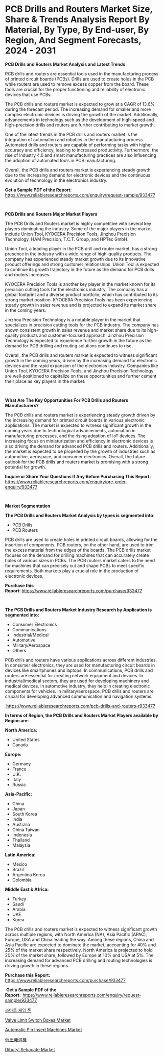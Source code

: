 <p><h1>PCB Drills and Routers Market Size, Share & Trends Analysis Report By Material, By Type, By End-user, By Region, And Segment Forecasts, 2024 - 2031</h1></p><p><strong>PCB Drills and Routers Market Analysis and Latest Trends</strong></p>
<p><p>PCB drills and routers are essential tools used in the manufacturing process of printed circuit boards (PCBs). Drills are used to create holes in the PCB while routers are used to remove excess copper from the board. These tools are crucial for the proper functioning and reliability of electronic devices that use PCBs.</p><p>The PCB drills and routers market is expected to grow at a CAGR of 13.6% during the forecast period. The increasing demand for smaller and more complex electronic devices is driving the growth of the market. Additionally, advancements in technology such as the development of high-speed and high-precision drills and routers are further contributing to market growth.</p><p>One of the latest trends in the PCB drills and routers market is the integration of automation and robotics in the manufacturing process. Automated drills and routers are capable of performing tasks with higher accuracy and efficiency, leading to increased productivity. Furthermore, the rise of Industry 4.0 and smart manufacturing practices are also influencing the adoption of automated tools in PCB manufacturing.</p><p>Overall, the PCB drills and routers market is experiencing steady growth due to the increasing demand for electronic devices and the continuous evolution of technology in the electronics industry.</p></p>
<p><strong>Get a Sample PDF of the Report:&nbsp;</strong> <a href="https://www.reliableresearchreports.com/enquiry/request-sample/933477">https://www.reliableresearchreports.com/enquiry/request-sample/933477</a></p>
<p>&nbsp;</p>
<p><strong>PCB Drills and Routers Major Market Players</strong></p>
<p><p>The PCB Drills and Routers market is highly competitive with several key players dominating the industry. Some of the major players in the market include Union Tool, KYOCERA Precision Tools, Jinzhou Precision Technology, HAM Precision, T.C.T. Group, and HPTec GmbH.</p><p>Union Tool, a leading player in the PCB drill and router market, has a strong presence in the industry with a wide range of high-quality products. The company has experienced steady market growth due to its innovative product offerings and strong customer relationships. Union Tool is expected to continue its growth trajectory in the future as the demand for PCB drills and routers increases.</p><p>KYOCERA Precision Tools is another key player in the market known for its precision cutting tools for the electronics industry. The company has a global footprint and a diverse product portfolio, which has contributed to its strong market position. KYOCERA Precision Tools has been experiencing steady growth in sales revenue and is projected to expand its market share in the coming years.</p><p>Jinzhou Precision Technology is a notable player in the market that specializes in precision cutting tools for the PCB industry. The company has shown consistent growth in sales revenue and market share due to its high-quality products and customer-focused approach. Jinzhou Precision Technology is expected to experience further growth in the future as the demand for PCB drilling and routing solutions continues to rise.</p><p>Overall, the PCB drills and routers market is expected to witness significant growth in the coming years, driven by the increasing demand for electronic devices and the rapid expansion of the electronics industry. Companies like Union Tool, KYOCERA Precision Tools, and Jinzhou Precision Technology are well-positioned to capitalize on these opportunities and further cement their place as key players in the market.</p></p>
<p>&nbsp;</p>
<p><strong>What Are The Key Opportunities For PCB Drills and Routers Manufacturers?</strong></p>
<p><p>The PCB drills and routers market is experiencing steady growth driven by the increasing demand for printed circuit boards in various electronic applications. The market is expected to witness significant growth in the coming years due to technological advancements, automation in manufacturing processes, and the rising adoption of IoT devices. The increasing focus on miniaturization and efficiency in electronic devices is also driving the demand for advanced PCB drills and routers. Additionally, the market is expected to be propelled by the growth of industries such as automotive, aerospace, and consumer electronics. Overall, the future outlook for the PCB drills and routers market is promising with a strong potential for growth.</p></p>
<p><strong>Inquire or Share Your Questions If Any Before Purchasing This Report:</strong> <a href="https://www.reliableresearchreports.com/enquiry/pre-order-enquiry/933477">https://www.reliableresearchreports.com/enquiry/pre-order-enquiry/933477</a></p>
<p>&nbsp;</p>
<p><strong>Market Segmentation</strong></p>
<p><strong>The PCB Drills and Routers Market Analysis by types is segmented into:</strong></p>
<p><ul><li>PCB Drills</li><li>PCB Routers</li></ul></p>
<p><p>PCB drills are used to create holes in printed circuit boards, allowing for the insertion of components. PCB routers, on the other hand, are used to trim the excess material from the edges of the boards. The PCB drills market focuses on the demand for drilling machines that can accurately create holes of various sizes in PCBs. The PCB routers market caters to the need for machines that can precisely cut and shape PCBs to meet specific requirements. Both markets play a crucial role in the production of electronic devices.</p></p>
<p><strong>Purchase this Report:&nbsp;</strong><a href="https://www.reliableresearchreports.com/purchase/933477">https://www.reliableresearchreports.com/purchase/933477</a></p>
<p>&nbsp;</p>
<p><strong>The PCB Drills and Routers Market Industry Research by Application is segmented into:</strong></p>
<p><ul><li>Consumer Electronics</li><li>Communications</li><li>Industrial/Medical</li><li>Automotive</li><li>Military/Aerospace</li><li>Others</li></ul></p>
<p><p>PCB drills and routers have various applications across different industries. In consumer electronics, they are used for manufacturing circuit boards in devices like smartphones and laptops. In communications, PCB drills and routers are essential for creating network equipment and devices. In industrial/medical sectors, they are used for developing machinery and medical devices. In automotive industry, they help in creating electronic components for vehicles. In military/aerospace, PCB drills and routers are crucial for developing advanced communication and navigation systems.</p></p>
<p><a href="https://www.reliableresearchreports.com/pcb-drills-and-routers-r933477">&nbsp;https://www.reliableresearchreports.com/pcb-drills-and-routers-r933477</a></p>
<p><strong>In terms of Region, the PCB Drills and Routers Market Players available by Region are:</strong></p>
<p>
    <p> <strong> North America: </strong>
        <ul>
            <li>United States</li>
            <li>Canada</li>
        </ul>
        </p> 
    <p> <strong> Europe: </strong>
        <ul>
            <li>Germany</li>
            <li>France</li>
            <li>U.K.</li>
            <li>Italy</li>
            <li>Russia</li>
        </ul>
        </p> 
    <p> <strong> Asia-Pacific: </strong>
        <ul>
            <li>China</li>
            <li>Japan</li>
            <li>South Korea</li>
            <li>India</li>
            <li>Australia</li>
            <li>China Taiwan</li>
            <li>Indonesia</li>
            <li>Thailand</li>
            <li>Malaysia</li>
        </ul>
        </p> 
    <p> <strong> Latin America: </strong>
        <ul>
            <li>Mexico</li>
            <li>Brazil</li>
            <li>Argentina Korea</li>
            <li>Colombia</li>
        </ul>
        </p> 
    <p> <strong> Middle East & Africa: </strong>
        <ul>
            <li>Turkey</li>
            <li>Saudi</li>
            <li>Arabia</li>
            <li>UAE</li>
            <li>Korea</li>
        </ul>
    </p>
    </p>
<p><p>The PCB drills and routers market is expected to witness significant growth across multiple regions, with North America (NA), Asia Pacific (APAC), Europe, USA and China leading the way. Among these regions, China and Asia Pacific are expected to dominate the market, accounting for 40% and 25% of the market share respectively. North America is projected to hold 20% of the market share, followed by Europe at 10% and USA at 5%. The increasing demand for advanced PCB drilling and routing technologies is driving growth in these regions.</p></p>
<p><strong>Purchase this Report: </strong><a href="https://www.reliableresearchreports.com/purchase/933477">https://www.reliableresearchreports.com/purchase/933477</a></p>
<p>&nbsp;<strong>Get a Sample PDF of the Report:&nbsp;&nbsp;</strong><a href="https://www.reliableresearchreports.com/enquiry/request-sample/933477">https://www.reliableresearchreports.com/enquiry/request-sample/933477</a></p>
<p><strong></strong></p>
<p><p><a href="https://github.com/PercyHagernes9778/Market-Research-Report-List-1/blob/main/474008935746.md">스마트 게임 폰</a></p><p><a href="https://github.com/josesg55/Market-Research-Report-List-2/blob/main/valve-limit-switch-boxes-market.md">Valve Limit Switch Boxes Market</a></p><p><a href="https://github.com/indrystar/Market-Research-Report-List-3/blob/main/automatic-pin-insert-machines-market.md">Automatic Pin Insert Machines Market</a></p><p><a href="https://github.com/ddwcuskozol07187/Market-Research-Report-List-1/blob/main/182412439060.md">低圧発泡機</a></p><p><a href="https://issuu.com/reportprime-2/docs/dibutyl-sebacate-market-size-2030.pptx">Dibutyl Sebacate Market</a></p></p>